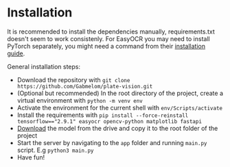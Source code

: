 # Installation

It is recommended to install the dependencies manually, requirements.txt doesn't seem to work consistenly. For EasyOCR you may need to install PyTorch separately, you might need a command from their [installation guide](https://pytorch.org/get-started/locally/).

General installation steps:
- Download the repository with `git clone https://github.com/Gabmelom/plate-vision.git`
- (Optional but recommended) In the root directory of the project, create a virtual environment with `python -m venv env` 
- Activate the environment for the current shell with `env/Scripts/activate`  
- Install the requirements with `pip install --force-reinstall tensorflow=="2.9.1" easyocr opencv-python matplotlib fastapi`
- [Download](https://cmailcarletonca-my.sharepoint.com/:u:/g/personal/gabrielmelomartins_cmail_carleton_ca/EQOqvuylHr5PrvktS3n37KQBdzGV6u-D5g7-3iLPkO9egw?e=cmzi8x) the model from the drive and copy it to the root folder of the project
- Start the server by navigating to the `app` folder and running `main.py` script. E.g `python3 main.py`
- Have fun!